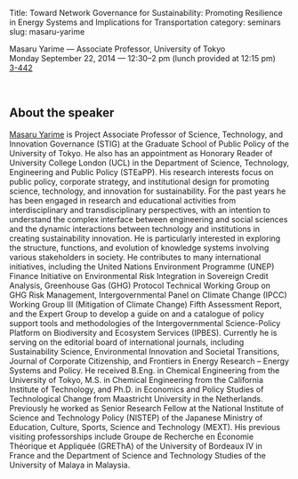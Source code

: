 Title: Toward Network Governance for Sustainability: Promoting Resilience in Energy Systems and Implications for Transportation
category: seminars
slug: masaru-yarime

Masaru Yarime — Associate Professor, University of Tokyo<br/>
Monday September 22, 2014 — 12:30–2 pm (lunch provided at 12:15 pm)<br/>
[3-442](http://whereis.mit.edu/?go=3-442)

 
## About the speaker
[Masaru Yarime](http://yarime.net) is Project Associate Professor of Science, Technology, and Innovation Governance (STIG) at the Graduate School of Public Policy of the University of Tokyo. He also has an appointment as Honorary Reader of University College London (UCL) in the Department of Science, Technology, Engineering and Public Policy (STEaPP). His research interests focus on public policy, corporate strategy, and institutional design for promoting science, technology, and innovation for sustainability. For the past years he has been engaged in research and educational activities from interdisciplinary and transdisciplinary perspectives, with an intention to understand the complex interface between engineering and social sciences and the dynamic interactions between technology and institutions in creating sustainability innovation. He is particularly interested in exploring the structure, functions, and evolution of knowledge systems involving various stakeholders in society. He contributes to many international initiatives, including the United Nations Environment Programme (UNEP) Finance Initiative on Environmental Risk Integration in Sovereign Credit Analysis, Greenhouse Gas (GHG) Protocol Technical Working Group on GHG Risk Management, Intergovernmental Panel on Climate Change (IPCC) Working Group III (Mitigation of Climate Change) Fifth Assessment Report, and the Expert Group to develop a guide on and a catalogue of policy support tools and methodologies of the Intergovernmental Science-Policy Platform on Biodiversity and Ecosystem Services (IPBES). Currently he is serving on the editorial board of international journals, including Sustainability Science, Environmental Innovation and Societal Transitions, Journal of Corporate Citizenship, and Frontiers in Energy Research – Energy Systems and Policy. He received B.Eng. in Chemical Engineering from the University of Tokyo, M.S. in Chemical Engineering from the California Institute of Technology, and Ph.D. in Economics and Policy Studies of Technological Change from Maastricht University in the Netherlands. Previously he worked as Senior Research Fellow at the National Institute of Science and Technology Policy (NISTEP) of the Japanese Ministry of Education, Culture, Sports, Science and Technology (MEXT). His previous visiting professorships include Groupe de Recherche en Économie Théorique et Appliquée (GREThA) of the University of Bordeaux IV in France and the Department of Science and Technology Studies of the University of Malaya in Malaysia.
